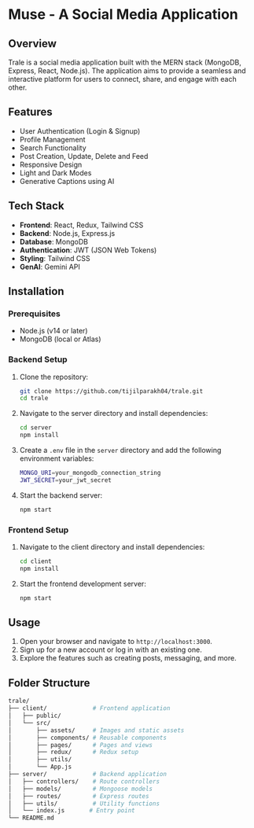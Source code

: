 # Muse - A Social Media Application

## Overview

Trale is a social media application built with the MERN stack (MongoDB, Express, React, Node.js). The application aims to provide a seamless and interactive platform for users to connect, share, and engage with each other.

## Features

- User Authentication (Login & Signup)
- Profile Management
- Search Functionality
- Post Creation, Update, Delete and Feed
- Responsive Design
- Light and Dark Modes
- Generative Captions using AI

## Tech Stack

- **Frontend**: React, Redux, Tailwind CSS
- **Backend**: Node.js, Express.js
- **Database**: MongoDB
- **Authentication**: JWT (JSON Web Tokens)
- **Styling**: Tailwind CSS
- **GenAI**: Gemini API

## Installation

### Prerequisites

- Node.js (v14 or later)
- MongoDB (local or Atlas)

### Backend Setup

1. Clone the repository:

    ```sh
    git clone https://github.com/tijilparakh04/trale.git
    cd trale
    ```

2. Navigate to the server directory and install dependencies:

    ```sh
    cd server
    npm install
    ```

3. Create a `.env` file in the `server` directory and add the following environment variables:

    ```sh
    MONGO_URI=your_mongodb_connection_string
    JWT_SECRET=your_jwt_secret
    ```

4. Start the backend server:

    ```sh
    npm start
    ```

### Frontend Setup

1. Navigate to the client directory and install dependencies:

    ```sh
    cd client
    npm install
    ```

2. Start the frontend development server:

    ```sh
    npm start
    ```

## Usage

1. Open your browser and navigate to `http://localhost:3000`.
2. Sign up for a new account or log in with an existing one.
3. Explore the features such as creating posts, messaging, and more.

## Folder Structure

```sh
trale/
├── client/             # Frontend application
│   ├── public/
│   └── src/
│       ├── assets/     # Images and static assets
│       ├── components/ # Reusable components
│       ├── pages/      # Pages and views
│       ├── redux/      # Redux setup
│       ├── utils/
│       └── App.js
├── server/             # Backend application
│   ├── controllers/    # Route controllers
│   ├── models/         # Mongoose models
│   ├── routes/         # Express routes
│   ├── utils/          # Utility functions
│   └── index.js       # Entry point
└── README.md
